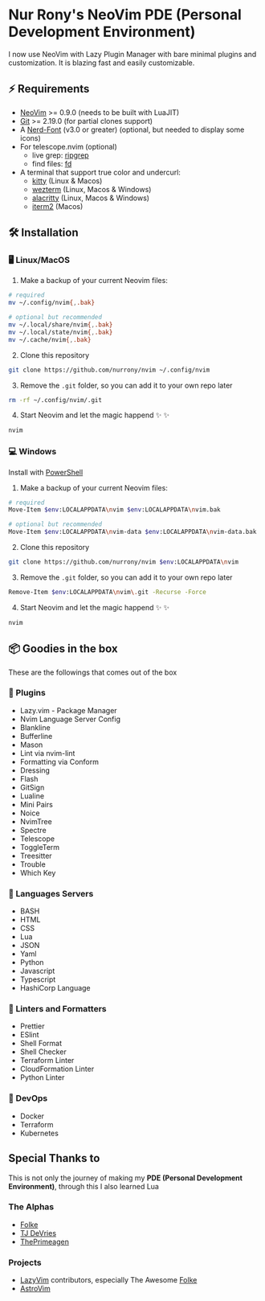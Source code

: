 # Nur Rony's NeoVim PDE (Personal Development Environment)

I now use NeoVim with Lazy Plugin Manager with bare minimal plugins and customization. It is blazing fast and easily customizable.

## ⚡️ Requirements
  - [NeoVim](https://neovim.io/) >= 0.9.0 (needs to be built with LuaJIT)
  - [Git](https://git-scm.com/) >= 2.19.0 (for partial clones support)
  - A [Nerd-Font](https://www.nerdfonts.com/) (v3.0 or greater) (optional, but needed to display some icons)
  - For telescope.nvim (optional)
     - live grep: [ripgrep](https://github.com/BurntSushi/ripgrep)
     - find files: [fd](https://github.com/sharkdp/fd)
  - A terminal that support true color and undercurl:
      - [kitty](https://github.com/kovidgoyal/kitty) (Linux & Macos)
      - [wezterm](https://github.com/wez/wezterm) (Linux, Macos & Windows)
      - [alacritty](https://github.com/alacritty/alacritty) (Linux, Macos & Windows)
      - [iterm2](https://iterm2.com/) (Macos)

## 🛠️ Installation

### 🖥 Linux/MacOS
1. Make a backup of your current Neovim files:

  ```bash
  # required
  mv ~/.config/nvim{,.bak}

  # optional but recommended
  mv ~/.local/share/nvim{,.bak}
  mv ~/.local/state/nvim{,.bak}
  mv ~/.cache/nvim{,.bak}
  ```

2. Clone this repository

```sh
git clone https://github.com/nurrony/nvim ~/.config/nvim
```
3. Remove the `.git` folder, so you can add it to your own repo later 

```sh
rm -rf ~/.config/nvim/.git
  ```

4. Start Neovim and let the magic happend :sparkles: :sparkles:

```sh
nvim
```

### 💻 Windows

Install with [PowerShell](https://github.com/PowerShell/PowerShell)

1. Make a backup of your current Neovim files:

```sh
# required
Move-Item $env:LOCALAPPDATA\nvim $env:LOCALAPPDATA\nvim.bak

# optional but recommended
Move-Item $env:LOCALAPPDATA\nvim-data $env:LOCALAPPDATA\nvim-data.bak
```

2. Clone this repository

```sh
git clone https://github.com/nurrony/nvim $env:LOCALAPPDATA\nvim
```
3. Remove the `.git` folder, so you can add it to your own repo later 

```sh
Remove-Item $env:LOCALAPPDATA\nvim\.git -Recurse -Force
  ```

4. Start Neovim and let the magic happend :sparkles: :sparkles:

```sh
nvim
```

## 📦 Goodies in the box

These are the followings that comes out of the box

### 🔌 Plugins
  - Lazy.vim - Package Manager
  - Nvim Language Server Config
  - Blankline
  - Bufferline
  - Mason
  - Lint via nvim-lint
  - Formatting via Conform
  - Dressing
  - Flash
  - GitSign
  - Lualine
  - Mini Pairs
  - Noice
  - NvimTree
  - Spectre
  - Telescope
  - ToggleTerm
  - Treesitter
  - Trouble
  - Which Key

### 🔖 Languages Servers

  - BASH
  - HTML
  - CSS
  - Lua
  - JSON
  - Yaml
  - Python
  - Javascript
  - Typescript
  - HashiCorp Language

### 🔧 Linters and Formatters
  - Prettier
  - ESlint
  - Shell Format
  - Shell Checker
  - Terraform Linter
  - CloudFormation Linter
  - Python Linter

### 🚧 DevOps
  - Docker
  - Terraform
  - Kubernetes


## Special Thanks to

This is not only the journey of making my **PDE (Personal Development Environment)**, through this I also learned Lua

### The Alphas
- [Folke](https://twitter.com/folke)
- [TJ DeVries](https://twitter.com/teej_dv)
- [ThePrimeagen](https://twitter.com/ThePrimeagen)

### Projects
- [LazyVim](https://github.com/LazyVim/LazyVim) contributors, especially The Awesome [Folke](https://twitter.com/folke)
- [AstroVim](https://astronvim.com/)

